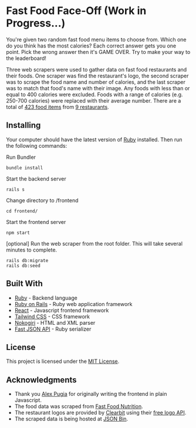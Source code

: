 # Fast Food Face-Off (Work in Progress...)

You're given two random fast food menu items to choose from. Which one do you think has the most calories? Each correct answer gets you one point. Pick the wrong answer then it's GAME OVER. Try to make your way to the leaderboard!

Three web scrapers were used to gather data on fast food restaurants and their foods. One scraper was find the restaurant's logo, the second scraper was to scrape the food name and number of calories, and the last scraper was to match that food's name with their image. Any foods with less than or equal to 400 calories were excluded. Foods with a range of calories (e.g. 250-700 calories) were replaced with their average number. There are a total of [423 food items](https://api.jsonbin.io/b/5e0bbf5f02ce5777b8b583b6) from [9 restaurants](https://api.jsonbin.io/b/5e0bbfcf02ce5777b8b583e6).

## Installing

Your computer should have the latest version of [Ruby](https://www.ruby-lang.org/en/documentation/installation/) installed. Then run the following commands:

Run Bundler
```
bundle install
```

Start the backend server

```
rails s
```

Change directory to /frontend

```
cd frontend/
```

Start the frontend server

```
npm start
```

[optional] Run the web scraper from the root folder. This will take several minutes to complete. 
```
rails db:migrate
rails db:seed
```

## Built With

* [Ruby](http://www.yahoo.com) - Backend language
* [Ruby on Rails](https://rubyonrails.org/) - Ruby web application framework
* [React](https://reactjs.org/) - Javascript frontend framework
* [Tailwind CSS](https://www.tailwindcss.com) - CSS framework
* [Nokogiri](https://github.com/sparklemotion/nokogiri) - HTML and XML parser
* [Fast JSON API](https://github.com/Netflix/fast_jsonapi) - Ruby serializer

## License

This project is licensed under the [MIT License](LICENSE).

## Acknowledgments

* Thank you [Alex Pugia](https://github.com/jasminnancy) for originally writing the frontend in plain Javascript.
* The food data was scraped from [Fast Food Nutrition](https://fastfoodnutrition.org).
* The restaurant logos are provided by [Clearbit](http://clearbit.com) using their [free logo API](https://clearbit.com/logo). 
* The scraped data is being hosted at [JSON Bin](http://https://jsonbin.io/). 
